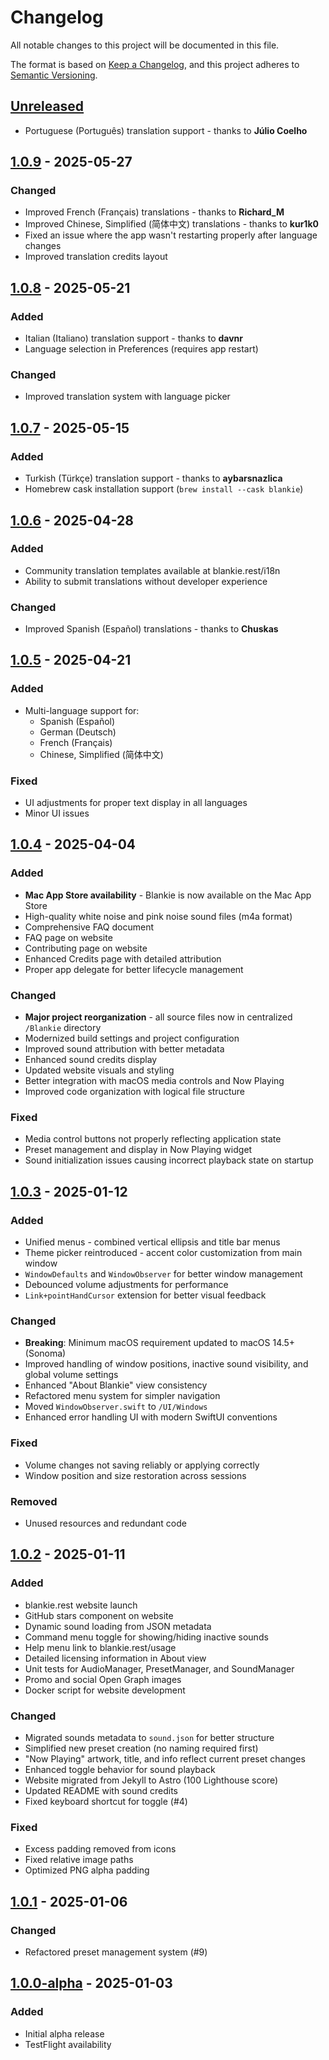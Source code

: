 # Changelog

All notable changes to this project will be documented in this file.

The format is based on [Keep a Changelog](https://keepachangelog.com/en/1.1.0/),
and this project adheres to [Semantic Versioning](https://semver.org/spec/v2.0.0.html).

## [Unreleased]

- Portuguese (Português) translation support - thanks to **Júlio Coelho**

## [1.0.9] - 2025-05-27

### Changed

- Improved French (Français) translations - thanks to **Richard_M**
- Improved Chinese, Simplified (简体中文) translations - thanks to **kur1k0**
- Fixed an issue where the app wasn't restarting properly after language changes
- Improved translation credits layout

## [1.0.8] - 2025-05-21

### Added

- Italian (Italiano) translation support - thanks to **davnr**
- Language selection in Preferences (requires app restart)

### Changed

- Improved translation system with language picker

## [1.0.7] - 2025-05-15

### Added

- Turkish (Türkçe) translation support - thanks to **aybarsnazlica**
- Homebrew cask installation support (`brew install --cask blankie`)

## [1.0.6] - 2025-04-28

### Added

- Community translation templates available at blankie.rest/i18n
- Ability to submit translations without developer experience

### Changed

- Improved Spanish (Español) translations - thanks to **Chuskas**

## [1.0.5] - 2025-04-21

### Added

- Multi-language support for:
  - Spanish (Español)
  - German (Deutsch)
  - French (Français)
  - Chinese, Simplified (简体中文)

### Fixed

- UI adjustments for proper text display in all languages
- Minor UI issues

## [1.0.4] - 2025-04-04

### Added

- **Mac App Store availability** - Blankie is now available on the Mac App Store
- High-quality white noise and pink noise sound files (m4a format)
- Comprehensive FAQ document
- FAQ page on website
- Contributing page on website
- Enhanced Credits page with detailed attribution
- Proper app delegate for better lifecycle management

### Changed

- **Major project reorganization** - all source files now in centralized `/Blankie` directory
- Modernized build settings and project configuration
- Improved sound attribution with better metadata
- Enhanced sound credits display
- Updated website visuals and styling
- Better integration with macOS media controls and Now Playing
- Improved code organization with logical file structure

### Fixed

- Media control buttons not properly reflecting application state
- Preset management and display in Now Playing widget
- Sound initialization issues causing incorrect playback state on startup

## [1.0.3] - 2025-01-12

### Added

- Unified menus - combined vertical ellipsis and title bar menus
- Theme picker reintroduced - accent color customization from main window
- `WindowDefaults` and `WindowObserver` for better window management
- Debounced volume adjustments for performance
- `Link+pointHandCursor` extension for better visual feedback

### Changed

- **Breaking**: Minimum macOS requirement updated to macOS 14.5+ (Sonoma)
- Improved handling of window positions, inactive sound visibility, and global volume settings
- Enhanced "About Blankie" view consistency
- Refactored menu system for simpler navigation
- Moved `WindowObserver.swift` to `/UI/Windows`
- Enhanced error handling UI with modern SwiftUI conventions

### Fixed

- Volume changes not saving reliably or applying correctly
- Window position and size restoration across sessions

### Removed

- Unused resources and redundant code

## [1.0.2] - 2025-01-11

### Added

- blankie.rest website launch
- GitHub stars component on website
- Dynamic sound loading from JSON metadata
- Command menu toggle for showing/hiding inactive sounds
- Help menu link to blankie.rest/usage
- Detailed licensing information in About view
- Unit tests for AudioManager, PresetManager, and SoundManager
- Promo and social Open Graph images
- Docker script for website development

### Changed

- Migrated sounds metadata to `sound.json` for better structure
- Simplified new preset creation (no naming required first)
- "Now Playing" artwork, title, and info reflect current preset changes
- Enhanced toggle behavior for sound playback
- Website migrated from Jekyll to Astro (100 Lighthouse score)
- Updated README with sound credits
- Fixed keyboard shortcut for toggle (#4)

### Fixed

- Excess padding removed from icons
- Fixed relative image paths
- Optimized PNG alpha padding

## [1.0.1] - 2025-01-06

### Changed

- Refactored preset management system (#9)

## [1.0.0-alpha] - 2025-01-03

### Added

- Initial alpha release
- TestFlight availability

[Unreleased]: https://github.com/codybrom/blankie/compare/v1.0.9...HEAD
[1.0.9]: https://github.com/codybrom/blankie/compare/v1.0.8...v1.0.9
[1.0.8]: https://github.com/codybrom/blankie/compare/v1.0.7...v1.0.8
[1.0.7]: https://github.com/codybrom/blankie/compare/v1.0.6...v1.0.7
[1.0.6]: https://github.com/codybrom/blankie/compare/v1.0.5...v1.0.6
[1.0.5]: https://github.com/codybrom/blankie/compare/v1.0.4...v1.0.5
[1.0.4]: https://github.com/codybrom/blankie/compare/v1.0.3...v1.0.4
[1.0.3]: https://github.com/codybrom/blankie/compare/v1.0.2...v1.0.3
[1.0.2]: https://github.com/codybrom/blankie/compare/v1.0.1...v1.0.2
[1.0.1]: https://github.com/codybrom/blankie/compare/v1.0.0-alpha...v1.0.1
[1.0.0-alpha]: https://github.com/codybrom/blankie/releases/tag/v1.0.0-alpha
